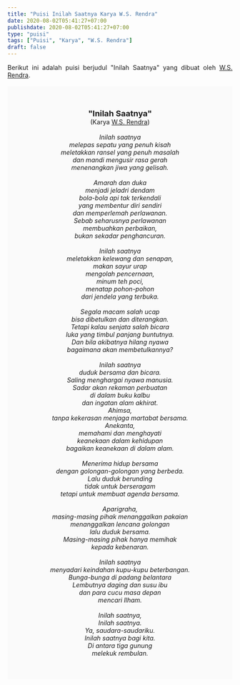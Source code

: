 ```yaml
---
title: "Puisi Inilah Saatnya Karya W.S. Rendra"
date: 2020-08-02T05:41:27+07:00
publishdate: 2020-08-02T05:41:27+07:00
type: "puisi"
tags: ["Puisi", "Karya", "W.S. Rendra"]
draft: false
---
```


<div dir="ltr" style="text-align: left;" trbidi="on"><div style="text-align: justify;">Berikut ini adalah puisi berjudul "Inilah Saatnya" yang dibuat oleh <a href="https://ensiklopedia.kemdikbud.go.id/sastra/artikel/Rendra" target="_blank">W.S. Rendra</a>.</div><br /><div style="background: #FAFAFA; font-size: 14px; height: auto; margin: 0 auto; padding: 50px; text-align: center; width: auto;"><span style="font-size: 18px;"><b>"Inilah Saatnya"</b></span><br />(Karya <a href="https://www.sekata.web.id/tags/w.s.-rendra" target="_blank">W.S. Rendra</a>) <br /><br /><i>Inilah saatnya<br />
melepas sepatu yang penuh kisah<br />
meletakkan ransel yang penuh masalah<br />
dan mandi mengusir rasa gerah<br />
menenangkan jiwa yang gelisah.<br />
<br />
Amarah dan duka<br />
menjadi jeladri dendam<br />
bola-bola api tak terkendali<br />
yang membentur diri sendiri<br />
dan memperlemah perlawanan.<br />
Sebab seharusnya perlawanan<br />
membuahkan perbaikan,<br />
bukan sekadar penghancuran.<br />
<br />
Inilah saatnya<br />
meletakkan kelewang dan senapan,<br />
makan sayur urap<br />
mengolah pencernaan,<br />
minum teh poci,<br />
menatap pohon-pohon<br />
dari jendela yang terbuka.<br />
<br />
Segala macam salah ucap<br />
bisa dibetulkan dan diterangkan.<br />
Tetapi kalau senjata salah bicara<br />
luka yang timbul panjang buntutnya.<br />
Dan bila akibatnya hilang nyawa<br />
bagaimana akan membetulkannya?<br />
<br />
Inilah saatnya<br />
duduk bersama dan bicara.<br />
Saling menghargai nyawa manusia.<br />
Sadar akan rekaman perbuatan<br />
di dalam buku kalbu<br />
dan ingatan alam akhirat.<br />
Ahimsa,<br />
tanpa kekerasan menjaga martabat bersama.<br />
Anekanta,<br />
memahami dan menghayati<br />
keanekaan dalam kehidupan<br />
bagaikan keanekaan di dalam alam.<br />
<br />
Menerima hidup bersama<br />
dengan golongan-golongan yang berbeda.<br />
Lalu duduk berunding<br />
tidak untuk berseragam<br />
tetapi untuk membuat agenda bersama.<br />
<br />
Aparigraha,<br />
masing-masing pihak menanggalkan pakaian<br />
menanggalkan lencana golongan<br />
lalu duduk bersama.<br />
Masing-masing pihak hanya memihak<br />
kepada kebenaran.<br />
<br />
Inilah saatnya<br />
menyadari keindahan kupu-kupu beterbangan.<br />
Bunga-bunga di padang belantara<br />
Lembutnya daging dan susu ibu<br />
dan para cucu masa depan<br />
mencari Ilham.<br />
<br />
Inilah saatnya,<br />
Inilah saatnya.<br />
Ya, saudara-saudariku.<br />
Inilah saatnya bagi kita.<br />
Di antara tiga gunung<br />
melekuk rembulan.</i> </div></div>
